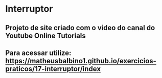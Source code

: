 # Interruptor

##  Projeto de site criado com o video do canal do Youtube Online Tutorials

## Para acessar utilize: https://matheusbalbino1.github.io/exercicios-praticos/17-interruptor/index

